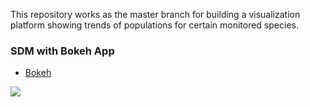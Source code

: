 This repository works as the master branch for building a visualization platform showing trends of populations for certain monitored species.






### SDM with Bokeh App

- [Bokeh](https://bokeh.pydata.org/en/latest/)

![](https://i.imgur.com/WsNQid0.png)